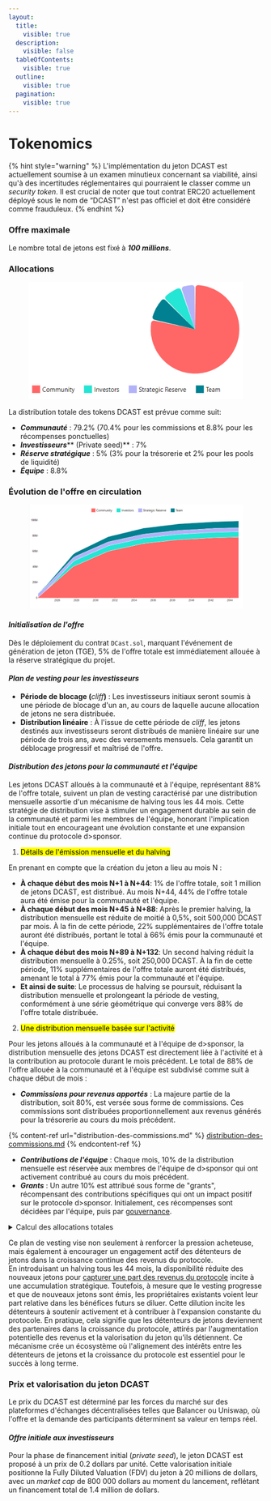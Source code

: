 ```yaml
---
layout:
  title:
    visible: true
  description:
    visible: false
  tableOfContents:
    visible: true
  outline:
    visible: true
  pagination:
    visible: true
---
```


# Tokenomics

{% hint style="warning" %}
L'implémentation du jeton DCAST est actuellement soumise à un examen minutieux concernant sa viabilité, ainsi qu'à des incertitudes réglementaires qui pourraient le classer comme un _security token_. Il est crucial de noter que tout contrat ERC20 actuellement déployé sous le nom de “DCAST” n'est pas officiel et doit être considéré comme frauduleux.
{% endhint %}

### **Offre maximale**

Le nombre total de jetons est fixé à _**100 millions**_.

### **Allocations**

<figure><img src="../../../.gitbook/assets/allocations.png" alt=""><figcaption></figcaption></figure>

La distribution totale des tokens DCAST est prévue comme suit:

* _**Communauté**_ : 79.2% (70.4% pour les commissions et 8.8% pour les récompenses ponctuelles)
* _**Investisseurs**_** (Private seed)** : 7%
* _**Réserve stratégique**_ : 5% (3% pour la trésorerie et 2% pour les pools de liquidité)
* _**Équipe**_ : 8.8%



### **Évolution de l'offre en circulation**

<figure><img src="../../../.gitbook/assets/evolution de l&#x27;offre en circulation (1).png" alt=""><figcaption></figcaption></figure>

#### _**Initialisation de l'offre**_

Dès le déploiement du contrat `DCast.sol`, marquant l'événement de génération de jeton (TGE), 5% de l'offre totale est immédiatement allouée à la réserve stratégique du projet.

#### _**Plan de vesting pour les investisseurs**_

* **Période de blocage (**_cliff_**)** : Les investisseurs initiaux seront soumis à une période de blocage d'un an, au cours de laquelle aucune allocation de jetons ne sera distribuée.
* **Distribution linéaire** : À l'issue de cette période de _cliff_, les jetons destinés aux investisseurs seront distribués de manière linéaire sur une période de trois ans, avec des versements mensuels. Cela garantit un déblocage progressif et maîtrisé de l'offre.

#### _**Distribution des jetons pour la communauté et l'équipe**_&#x20;

Les jetons DCAST alloués à la communauté et à l'équipe, représentant 88% de l'offre totale, suivent un plan de vesting caractérisé par une distribution mensuelle assortie d'un mécanisme de halving tous les 44 mois. Cette stratégie de distribution vise à stimuler un engagement durable au sein de la communauté et parmi les membres de l'équipe, honorant l'implication initiale tout en encourageant une évolution constante et une expansion continue du protocole d>sponsor.

1. <mark style="background-color:yellow;">Détails de l'émission mensuelle et du halving</mark>

En prenant en compte que la création du jeton a lieu au mois N :

* **À chaque début des mois N+1 à N+44**: 1% de l'offre totale, soit 1 million de jetons DCAST, est distribué. Au mois N+44, 44% de l'offre totale aura été émise pour la communauté et l'équipe.
* **À chaque début des mois N+45 à N+88**: Après le premier halving, la distribution mensuelle est réduite de moitié à 0,5%, soit 500,000 DCAST par mois. À la fin de cette période, 22% supplémentaires de l'offre totale auront été distribués, portant le total à 66% émis pour la communauté et l'équipe.
* **À chaque début des mois N+89 à N+132**: Un second halving réduit la distribution mensuelle à 0.25%, soit 250,000 DCAST. À la fin de cette période, 11% supplémentaires de l'offre totale auront été distribués, amenant le total à 77% émis pour la communauté et l'équipe.
* **Et ainsi de suite**: Le processus de halving se poursuit, réduisant la distribution mensuelle et prolongeant la période de vesting, conformément à une série géométrique qui converge vers 88% de l'offre totale distribuée.

2. <mark style="background-color:yellow;">Une distribution mensuelle basée sur l'activité</mark>

Pour les jetons alloués à la communauté et à l'équipe de d>sponsor, la distribution mensuelle des jetons DCAST est directement liée à l'activité et à la contribution au protocole durant le mois précédent. Le total de 88% de l'offre allouée à la communauté et à l'équipe est subdivisé comme suit à chaque début de mois :

* _**Commissions pour revenus apportés**_ : La majeure partie de la distribution, soit 80%, est versée sous forme de commissions. Ces commissions sont distribuées proportionnellement aux revenus générés pour la trésorerie au cours du mois précédent.

{% content-ref url="distribution-des-commissions.md" %}
[distribution-des-commissions.md](distribution-des-commissions.md)
{% endcontent-ref %}

* _**Contributions de l'équipe**_ : Chaque mois, 10% de la distribution mensuelle est réservée aux membres de l'équipe de d>sponsor qui ont activement contribué au cours du mois précédent.
* _**Grants**_ : Un autre 10% est attribué sous forme de "grants", récompensant des contributions spécifiques qui ont un impact positif sur le protocole d>sponsor. Initialement, ces récompenses sont décidées par l'équipe, puis par [gouvernance](../vedcast-and-vedcastlp/gouvernance.md).

<details>

<summary>Calcul des allocations totales</summary>

* **Commissions pour revenus apportés** : 80% de 88% de l'offre totale de jetons = 70.4%&#x20;
* **Contributions de l'équipe** : 10% de 88% l'offre totale de jetons = 8.8%
* **Grants** : 10% de 88% l'offre totale de jetons = 8.8%

</details>

Ce plan de vesting vise non seulement à renforcer la pression acheteuse, mais également à encourager un engagement actif des détenteurs de jetons dans la croissance continue des revenus du protocole.\
En introduisant un halving tous les 44 mois, la disponibilité réduite des nouveaux jetons pour [capturer une part des revenus du protocole](../vedcast-and-vedcastlp/recompenses.md) incite à une accumulation stratégique. Toutefois, à mesure que le vesting progresse et que de nouveaux jetons sont émis, les propriétaires existants voient leur part relative dans les bénéfices futurs se diluer. Cette dilution incite les détenteurs à soutenir activement et à contribuer à l'expansion constante du protocole. En pratique, cela signifie que les détenteurs de jetons deviennent des partenaires dans la croissance du protocole, attirés par l'augmentation potentielle des revenus et la valorisation du jeton qu'ils détiennent. Ce mécanisme crée un écosystème où l'alignement des intérêts entre les détenteurs de jetons et la croissance du protocole est essentiel pour le succès à long terme.

### Prix et valorisation du jeton DCAST

Le prix du DCAST est déterminé par les forces du marché sur des plateformes d'échanges décentralisées telles que Balancer ou Uniswap, où l'offre et la demande des participants déterminent sa valeur en temps réel.

#### _Offre initiale aux investisseurs_

Pour la phase de financement initial (_private seed_), le jeton DCAST est proposé à un prix de 0.2 dollars par unité. Cette valorisation initiale positionne la Fully Diluted Valuation (FDV) du jeton à 20 millions de dollars, avec un _market cap_ de 800 000 dollars au moment du lancement, reflétant un financement total de 1.4 million de dollars.
